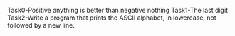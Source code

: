 Task0-Positive anything is better than negative nothing
Task1-The last digit
Task2-Write a program that prints the ASCII alphabet, in lowercase, not followed by a new line.
